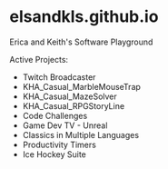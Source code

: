 # elsandkls.github.io
Erica and Keith's Software Playground

Active Projects:
* Twitch Broadcaster
* KHA_Casual_MarbleMouseTrap
* KHA_Casual_MazeSolver
* KHA_Casual_RPGStoryLine
* Code Challenges
* Game Dev TV - Unreal
* Classics in Multiple Languages
* Productivity Timers
* Ice Hockey Suite

